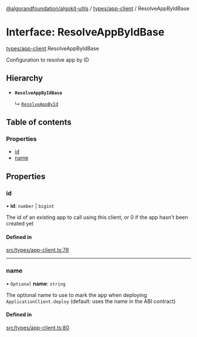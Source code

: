 [@algorandfoundation/algokit-utils](../README.md) / [types/app-client](../modules/types_app_client.md) / ResolveAppByIdBase

# Interface: ResolveAppByIdBase

[types/app-client](../modules/types_app_client.md).ResolveAppByIdBase

Configuration to resolve app by ID

## Hierarchy

- **`ResolveAppByIdBase`**

  ↳ [`ResolveAppById`](types_app_client.ResolveAppById.md)

## Table of contents

### Properties

- [id](types_app_client.ResolveAppByIdBase.md#id)
- [name](types_app_client.ResolveAppByIdBase.md#name)

## Properties

### id

• **id**: `number` \| `bigint`

The id of an existing app to call using this client, or 0 if the app hasn't been created yet

#### Defined in

[src/types/app-client.ts:78](https://github.com/algorandfoundation/algokit-utils-ts/blob/main/src/types/app-client.ts#L78)

___

### name

• `Optional` **name**: `string`

The optional name to use to mark the app when deploying `ApplicationClient.deploy` (default: uses the name in the ABI contract)

#### Defined in

[src/types/app-client.ts:80](https://github.com/algorandfoundation/algokit-utils-ts/blob/main/src/types/app-client.ts#L80)
